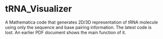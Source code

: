 # tRNA_Visualizer
A Mathematica code that generates 2D/3D representation of tRNA molecule using only the sequence and base pairing information.
The latest code is lost. An earlier PDF document shows the main function of it.
